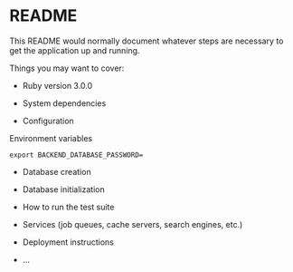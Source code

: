 # README

This README would normally document whatever steps are necessary to get the
application up and running.

Things you may want to cover:

* Ruby version
3.0.0

* System dependencies

* Configuration

Environment variables

```export BACKEND_DATABASE_PASSWORD=```

* Database creation

* Database initialization

* How to run the test suite

* Services (job queues, cache servers, search engines, etc.)

* Deployment instructions

* ...
